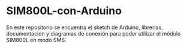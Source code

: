 # SIM800L-con-Arduino
En este repositorio se encuentra el sketch de Arduino, librerias, documentacion y diagramas de conexión para poder utilizar el módulo SIM800L en modo SMS.
